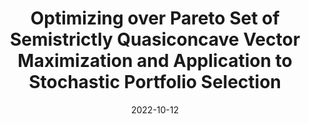 ---
title: "Optimizing over Pareto Set of Semistrictly Quasiconcave Vector Maximization and Application to Stochastic Portfolio Selection"
collection: publications
permalink: /publication/p013_optim
date: 2022-10-12
venue: 'Journal of Industrial and Management Optimization'
paperurl: 'https://www.aimsciences.org/article/doi/10.3934/jimo.2022029'
citation: 'Vuong Nguyen and Thang Tran. 2022. &quot;Optimizing over Pareto set of semistrictly quasiconcave vector maximization and application to stochastic portfolio selection.&quot; <i>Journal of Industrial and Management Optimization</i>, 19(3): 1999-2019. doi: 10.3934/jimo.2022029'
---